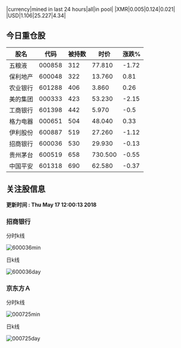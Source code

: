 |currency|mined in last 24 hours|all|in pool|
|XMR|0.005|0.124|0.021|
|USD|1.106|25.227|4.34|

## 今日重仓股 

|股名|代码|被持数|时价|涨跌%|
|---|---|---|---|---|
|五粮液|000858|312|77.810|-1.72|
|保利地产|600048|322|13.760|0.81|
|农业银行|601288|406|3.860|0.26|
|美的集团|000333|423|53.230|-2.15|
|工商银行|601398|442|5.970|-0.5|
|格力电器|000651|504|48.040|0.33|
|伊利股份|600887|519|27.260|-1.12|
|招商银行|600036|530|29.930|-0.13|
|贵州茅台|600519|658|730.500|-0.55|
|中国平安|601318|690|62.580|-0.37|

## 关注股信息
**更新时间 : Thu May 17 12:00:13 2018**
### 招商银行 
分时k线

![600036min](http://image.sinajs.cn/newchart/min/n/sh600036.gif)

日k线

![600036day](http://image.sinajs.cn/newchart/daily/n/sh600036.gif)

### 京东方Ａ 
分时k线

![000725min](http://image.sinajs.cn/newchart/min/n/sz000725.gif)

日k线

![000725day](http://image.sinajs.cn/newchart/daily/n/sz000725.gif)
